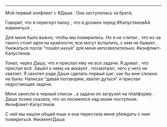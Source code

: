 ___

Мой первый конфликт с #Даша .
Она заступилась за брата.

Говорит, что я перегнул палку , что я должен перед #КапустяновАА извиниться .

Для меня было важно, чтобы мы помирились.
Но я не считал , что из-за такого стоит идти на крайности, все могут вспылить, с кем не бывает.. Унижаться после "пошёл нахуй" для меня непозволительно. #конфликт-Капустянов

Узнал, через Дашу, что я прислал ему не все задачи. Я думал , что прислал всё. 
Зашел к нему на аккаунт , посмотрел, чего у него не хватает.
Я захотел ради Даши сделать первый шаг, как бы мне сложно не было. 
Написал "давай поговорим, хватит дуться" и прислал недостающие задачи.

Меня занесли в черный список , а задачи он загрузил на платформу .
Даша позже сказала, что он посмеялся над моим поступком. #конфликт-Капустянов

С ней мы нашли общий язык и она перестала меня убеждать с ним помириться. #моментДаша 
